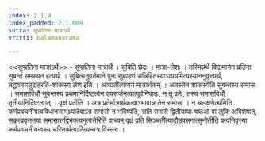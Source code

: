 ```yaml
---
index: 2.1.9
index_padded: 2.1.009
sutra: सुप्प्रतिना मात्राऽर्थे
vritti: balamanorama

---
```

<<सुप्प्रतिना मात्राऽर्थे>> - सुप्प्रतिना मात्रार्थे । सुबिति छेदः । मात्रा-लेशः । तस्मिन्नर्थे विद्यमानेन प्रतिना सुबन्तं समस्यत इत्यर्थः । सुबित्यनुवर्तमाने पुनः सुब्ग्रहणं सन्निहितस्याऽव्ययमित्यस्याननुवृत्त्यर्थं, तद्ध्वनयन्नुदाहरति-शाकस्य लेश इति । अत्रप्रती॑त्यव्ययं मात्रार्थकम् । अतस्तेन शाकस्येति सुबन्तस्य समासः । समासविधौ सुबन्तस्य प्रथमानिर्दिष्टत्वेन उपसर्जनत्वात्पूर्वनिपातः, न तु प्रतेः, तस्य समासविधौ तृतीयानिर्दिष्टत्वात् । वृक्षं प्रतीति । अत्र प्रतेर्मात्रार्थकत्वाऽभावान्न तेन समासः । न चलक्षणेत्थ॑मिति कर्मप्रवचनीयत्वविधानसामथ्र्यादेवाऽत्र समासो न भविष्यति, सति समासे द्वितीयायाः षष्ठआ वा लुकि अविशेषात्, सकृत्प्रवृत्ततया समासात्तद्विभक्त्यनुत्पत्तेरिति वाच्यम्,वृक्षं प्रति सिञ्चती॑त्यादौउपसर्गात्सुनोती॑ति षत्वनिवृत्त्या कर्मप्रवचनीयत्वस्य चरितार्थत्वादित्यन्यत्र विस्तरः । 